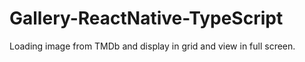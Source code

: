 # Gallery-ReactNative-TypeScript
Loading image from TMDb and display in grid and view in full screen.
